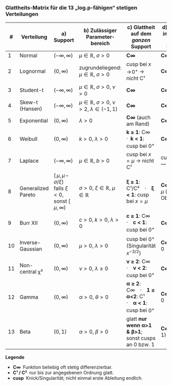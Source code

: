 ### Glattheits-Matrix für die 13 „log.p-fähigen“ stetigen Verteilungen
| #  | Verteilung         | **a) Support**                                                       | **b) Zulässiger Parameter­bereich**                     | **c) Glattheit auf dem *ganzen* Support**                   | **d) Glattheit im Inneren (ohne Ränder)** |
| -- | ------------------ | -------------------------------------------------------------------- | ------------------------------------------------------- | ----------------------------------------------------------- | ----------------------------------------- |
| 1  | Normal             | $(-\infty,\infty)$                                                   | $\mu\in\mathbb R,\;\sigma>0$                            | **C∞**                                                      | **C∞**                                    |
| 2  | Lognormal          | $(0,\infty)$                                                         | zugrundeliegend: $\mu\in\mathbb R,\;\sigma>0$           | cusp bei $x\!\to\!0^+$  → nicht C¹                          | **C∞**                                    |
| 3  | Student-t          | $(-\infty,\infty)$                                                   | $\mu\in\mathbb R,\;\sigma>0,\;\nu>0$                    | **C∞**                                                      | **C∞**                                    |
| 4  | Skew-t (Hansen)    | $(-\infty,\infty)$                                                   | $\mu\in\mathbb R,\;\sigma>0,\;\nu>2,\;\lambda\in(-1,1)$ | **C∞**                                                      | **C∞**                                    |
| 5  | Exponential        | $(0,\infty)$                                                         | $\lambda>0$                                             | **C∞** (auch am Rand)                                       | **C∞**                                    |
| 6  | Weibull            | $(0,\infty)$                                                         | $k>0,\;\lambda>0$                                       | **k ≥ 1**: C∞ · **k < 1**: cusp bei $0^+$                   | **C∞** ab $x>0$                           |
| 7  | Laplace            | $(-\infty,\infty)$                                                   | $\mu\in\mathbb R,\;b>0$                                 | cusp bei $x=\mu$  → nicht C¹                                | cusp bleibt — nicht C¹                    |
| 8  | Generalized Pareto | $[\,\mu,\,\mu\!-\!\sigma/\xi)$ falls $\xi<0$, sonst $[\,\mu,\infty)$ | $\sigma>0,\;\xi\in\mathbb R,\;\mu\in\mathbb R$          | **ξ ≥ 1**: C¹/C² · **ξ < 1**: cusp bei $x=\mu$              | **C∞** für $x>\mu$ (bzw. < Obergrenze)    |
| 9  | Burr XII           | $(0,\infty)$                                                         | $c>0,\;k>0,\;\lambda>0$                                 | **c ≥ 1**: C∞ · **c < 1**: cusp bei $0^+$                   | **C∞** ab $x>0$                           |
| 10 | Inverse-Gaussian   | $(0,\infty)$                                                         | $\mu>0,\;\lambda>0$                                     | cusp bei $0^+$ (Singularität $x^{-3/2}$)                    | **C∞** für $x>0$                          |
| 11 | Non-central χ²     | $(0,\infty)$                                                         | $\nu>0,\;\lambda\ge0$                                   | **ν ≥ 2**: C∞ · **ν < 2**: cusp bei $0^+$                   | **C∞** ab $x>0$                           |
| 12 | Gamma              | $(0,\infty)$                                                         | $\alpha>0,\;\theta>0$                                   | **α ≥ 2**: C∞ · **1 ≤ α<2**: C¹ · **α < 1**: cusp bei $0^+$ | **C∞** für $x>0$                          |
| 13 | Beta               | $(0,1)$                                                              | $\alpha>0,\;\beta>0$                                    | glatt **nur wenn α>1 & β>1**; sonst cusps an 0 bzw. 1       | **C∞** auf $(0,1)$                        |

**Legende**
* **C∞** Funktion beliebig oft stetig differenzierbar.
* **C¹ / C²** nur bis zur angegebenen Ordnung glatt.
* **cusp** Knick/Singularität; nicht einmal erste Ableitung endlich.
